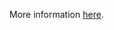 More information [here](https://docs.prismacloud.io/en/enterprise-edition/policy-reference/google-cloud-policies/cloud-sql-policies/bc-gcp-sql-4).
